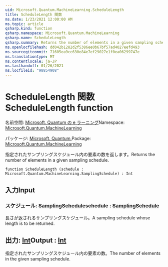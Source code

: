 ```yaml
---
uid: Microsoft.Quantum.MachineLearning.ScheduleLength
title: ScheduleLength 関数
ms.date: 1/23/2021 12:00:00 AM
ms.topic: article
qsharp.kind: function
qsharp.namespace: Microsoft.Quantum.MachineLearning
qsharp.name: ScheduleLength
qsharp.summary: Returns the number of elements in a given sampling schedule.
ms.openlocfilehash: dd042b1282d2f5386ee0b67bf57ad4027eefd493
ms.sourcegitcommit: 71605ea9cc630e84e7ef29027e1f0ea06299747e
ms.translationtype: MT
ms.contentlocale: ja-JP
ms.lasthandoff: 01/26/2021
ms.locfileid: "98854908"
---
```

# <a name="schedulelength-function"></a><span data-ttu-id="4e9c4-102">ScheduleLength 関数</span><span class="sxs-lookup"><span data-stu-id="4e9c4-102">ScheduleLength function</span></span>

<span data-ttu-id="4e9c4-103">名前空間: [Microsoft. Quantum の e ラーニング](xref:Microsoft.Quantum.MachineLearning)</span><span class="sxs-lookup"><span data-stu-id="4e9c4-103">Namespace: [Microsoft.Quantum.MachineLearning](xref:Microsoft.Quantum.MachineLearning)</span></span>

<span data-ttu-id="4e9c4-104">パッケージ: [Microsoft. Quantum.](https://nuget.org/packages/Microsoft.Quantum.MachineLearning)</span><span class="sxs-lookup"><span data-stu-id="4e9c4-104">Package: [Microsoft.Quantum.MachineLearning](https://nuget.org/packages/Microsoft.Quantum.MachineLearning)</span></span>


<span data-ttu-id="4e9c4-105">指定されたサンプリングスケジュール内の要素の数を返します。</span><span class="sxs-lookup"><span data-stu-id="4e9c4-105">Returns the number of elements in a given sampling schedule.</span></span>

```qsharp
function ScheduleLength (schedule : Microsoft.Quantum.MachineLearning.SamplingSchedule) : Int
```


## <a name="input"></a><span data-ttu-id="4e9c4-106">入力</span><span class="sxs-lookup"><span data-stu-id="4e9c4-106">Input</span></span>

### <a name="schedule--samplingschedule"></a><span data-ttu-id="4e9c4-107">スケジュール: [SamplingSchedule](xref:Microsoft.Quantum.MachineLearning.SamplingSchedule)</span><span class="sxs-lookup"><span data-stu-id="4e9c4-107">schedule : [SamplingSchedule](xref:Microsoft.Quantum.MachineLearning.SamplingSchedule)</span></span>

<span data-ttu-id="4e9c4-108">長さが返されるサンプリングスケジュール。</span><span class="sxs-lookup"><span data-stu-id="4e9c4-108">A sampling schedule whose length is to be returned.</span></span>



## <a name="output--int"></a><span data-ttu-id="4e9c4-109">出力: [Int](xref:microsoft.quantum.lang-ref.int)</span><span class="sxs-lookup"><span data-stu-id="4e9c4-109">Output : [Int](xref:microsoft.quantum.lang-ref.int)</span></span>

<span data-ttu-id="4e9c4-110">指定されたサンプリングスケジュール内の要素の数。</span><span class="sxs-lookup"><span data-stu-id="4e9c4-110">The number of elements in the given sampling schedule.</span></span>